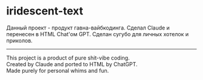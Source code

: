 # iridescent-text

Данный проект - продукт гавна-вайбкодинга.
Сделал Claude и перенесен в HTML Chat'ом GPT.
Сделан сугубо для личных хотелок и приколов.

---

This project is a product of pure shit-vibe coding.  
Created by Claude and ported to HTML by ChatGPT.  
Made purely for personal whims and fun.
